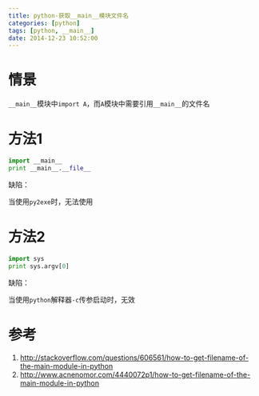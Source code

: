 ```yaml
---
title: python-获取__main__模块文件名
categories: [python]
tags: [python, __main__]
date: 2014-12-23 10:52:00
---
```


# 情景

`__main__`模块中`import A`，而`A`模块中需要引用`__main__`的文件名

# 方法1

```python
import __main__
print __main__.__file__
```

缺陷：

当使用`py2exe`时，无法使用

# 方法2

```python
import sys
print sys.argv[0]
```

缺陷：

当使用`python`解释器`-c`传参启动时，无效

# 参考

1.  <http://stackoverflow.com/questions/606561/how-to-get-filename-of-the-main-module-in-python>
1.  <http://www.acnenomor.com/4440072p1/how-to-get-filename-of-the-main-module-in-python>
